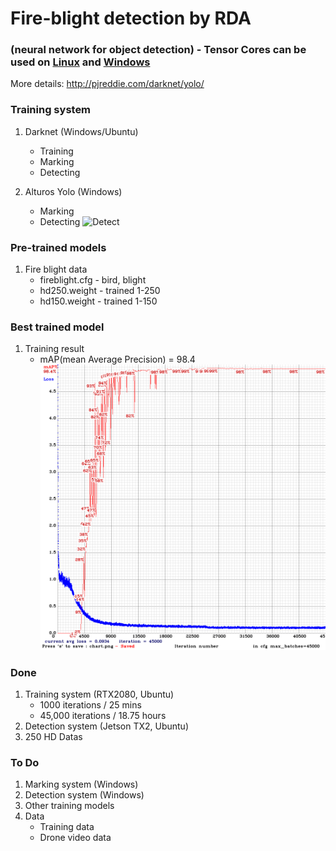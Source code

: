 # Fire-blight detection by RDA
### (neural network for object detection) - Tensor Cores can be used on [Linux](https://github.com/AlexeyAB/darknet#how-to-compile-on-linux) and [Windows](https://github.com/AlexeyAB/darknet#how-to-compile-on-windows-using-vcpkg)

More details: http://pjreddie.com/darknet/yolo/

### Training system
1.  Darknet (Windows/Ubuntu)
    * Training
    * Marking
    * Detecting
    
2.  Alturos Yolo (Windows)
    * Marking
    * Detecting
![Detect](https://github.com/viakisun/rda/blob/master/Tools/Alturos/TestUI.png)
    
### Pre-trained models
1.  Fire blight data
    * fireblight.cfg - bird, blight
    * hd250.weight - trained 1-250
    * hd150.weight - trained 1-150

### Best trained model
1.  Training result
    * mAP(mean Average Precision) = 98.4
![Training chart](https://github.com/viakisun/rda/blob/master/Datas/HD250/2.%20weight/chart.png)

### Done
1.  Training system (RTX2080, Ubuntu)
    * 1000 iterations / 25 mins
    * 45,000 iterations / 18.75 hours
2.  Detection system (Jetson TX2, Ubuntu)
3.  250 HD Datas

### To Do
1.  Marking system (Windows)
2.  Detection system (Windows)
3.  Other training models
4.  Data
    * Training data
    * Drone video data
